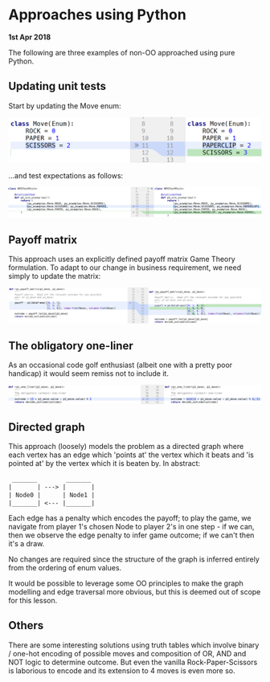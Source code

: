 
# Approaches using Python

**1st Apr 2018**

The following are three examples of non-OO approached using pure Python.

## Updating unit tests

Start by updating the Move enum:

<img src="images/enum.PNG">

...and test expectations as follows:

<img src="images/updated_test.PNG">


## Payoff matrix

This approach uses an explicitly defined payoff matrix Game Theory formulation.
To adapt to our change in business requirement, we need simply to update the matrix:

<img src="images/payoff.PNG">

## The obligatory one-liner

As an occasional code golf enthusiast (albeit one with a pretty poor handicap) it 
would seem remiss not to include it.

<img src="images/one_liner.PNG">

## Directed graph

This approach (loosely) models the problem as a directed graph where each vertex
has an edge which 'points at' the vertex which it beats and 'is pointed at' by
the vertex which it is beaten by.  In abstract:

```
 _______        _______
|       | ---> |       |
| Node0 |      | Node1 |
|_______| <--- |_______|

```

Each edge has a penalty which encodes the payoff; to play the game, we navigate
from player 1's chosen Node to player 2's in one step - if we can, then we 
observe the edge penalty to infer game outcome; if we can't then it's a draw.

No changes are required since the structure of the graph is inferred entirely 
from the ordering of enum values.

It would be possible to leverage some OO principles to make the graph modelling
and edge traversal more obvious, but this is deemed out of scope for this lesson.

## Others

There are some interesting solutions using truth tables which involve binary / 
one-hot encoding of possible moves and composition of OR, AND and NOT logic to
determine outcome.  But even the vanilla Rock-Paper-Scissors is laborious to
encode and its extension to 4 moves is even more so.
